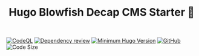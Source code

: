 <h1 align="center">Hugo Blowfish Decap CMS Starter 🚀</h1>
<br>

[![CodeQL](https://github.com/Armoghan-ul-Mohmin/Hugo-Blowfish-Decap-CMS-Starter/actions/workflows/codeql.yml/badge.svg)](https://github.com/Armoghan-ul-Mohmin/Hugo-Blowfish-Decap-CMS-Starter/actions/workflows/codeql.yml)
[![Dependency review](https://github.com/Armoghan-ul-Mohmin/Hugo-Blowfish-Decap-CMS-Starter/actions/workflows/dependency-review.yml/badge.svg)](https://github.com/Armoghan-ul-Mohmin/Hugo-Blowfish-Decap-CMS-Starter/actions/workflows/dependency-review.yml)
[![Minimum Hugo Version](https://img.shields.io/static/v1?label=min-HUGO-version&message=0.87.0&color=blue&logo=hugo)](https://github.com/gohugoio/hugo/releases/tag/v0.87.0)
[![GitHub](https://img.shields.io/github/license/Armoghan-ul-Mohmin/Hugo-Blowfish-Decap-CMS-Starter)](https://github.com/Armoghan-ul-Mohmin/Hugo-Blowfish-Decap-CMS-Starter/blob/main/LICENSE)
![Code Size](https://img.shields.io/github/languages/code-size/Armoghan-ul-Mohmin/Hugo-Blowfish-Decap-CMS-Starter)
